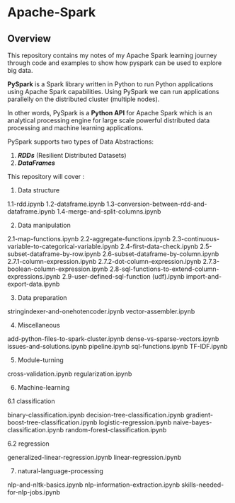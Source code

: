 # Apache-Spark

## Overview

This repository contains my notes of my Apache Spark learning journey through code and examples to show how pyspark can be used to explore big data.

**PySpark** is a Spark library written in Python to run Python applications using Apache Spark capabilities. Using PySpark we can run applications parallelly on the distributed cluster (multiple nodes).

In other words, PySpark is a **Python API** for Apache Spark which is an analytical processing engine for large scale powerful distributed data processing and machine learning applications.

PySpark supports two types of Data Abstractions:

  1. ***RDDs*** (Resilient Distributed Datasets)
  2. ***DataFrames*** 

This repository will cover : 

 1. Data structure
 
1.1-rdd.ipynb
1.2-dataframe.ipynb
1.3-conversion-between-rdd-and-dataframe.ipynb
1.4-merge-and-split-columns.ipynb

 2. Data manipulation
 
2.1-map-functions.ipynb
2.2-aggregate-functions.ipynb
2.3-continuous-variable-to-categorical-variable.ipynb
2.4-first-data-check.ipynb
2.5-subset-dataframe-by-row.ipynb
2.6-subset-dataframe-by-column.ipynb
2.7.1-column-expression.ipynb
2.7.2-dot-column-expression.ipynb
2.7.3-boolean-column-expression.ipynb
2.8-sql-functions-to-extend-column-expressions.ipynb
2.9-user-defined-sql-function (udf).ipynb
import-and-export-data.ipynb

 3. Data preparation
 
stringindexer-and-onehotencoder.ipynb
vector-assembler.ipynb

 4. Miscellaneous
 
add-python-files-to-spark-cluster.ipynb
dense-vs-sparse-vectors.ipynb
issues-and-solutions.ipynb
pipeline.ipynb
sql-functions.ipynb
TF-IDF.ipynb

5. Module-turning

cross-validation.ipynb
regularization.ipynb

6. Machine-learning

 6.1 classification
 
binary-classification.ipynb
decision-tree-classification.ipynb
gradient-boost-tree-classification.ipynb
logistic-regression.ipynb
naive-bayes-classification.ipynb
random-forest-classification.ipynb

 6.2 regression
 
generalized-linear-regression.ipynb
linear-regression.ipynb

 7. natural-language-processing
 
nlp-and-nltk-basics.ipynb
nlp-information-extraction.ipynb
skills-needed-for-nlp-jobs.ipynb


